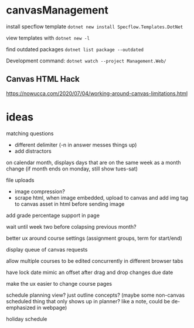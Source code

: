 # canvasManagement


install specflow template `dotnet new install Specflow.Templates.DotNet`

view templates with `dotnet new -l`

find outdated packages `dotnet list package --outdated`


Development command: `dotnet watch --project Management.Web/`


## Canvas HTML Hack

<https://nowucca.com/2020/07/04/working-around-canvas-limitations.html>

# ideas

matching questions

- different delimiter (-n in answer messes things up)
- add distractors


on calendar month, displays days that are on the same week as a month change (if month ends on monday, still show tues-sat)

file uploads
- image compression?
- scrape html, when image embedded, upload to canvas and add img tag to canvas asset in html before sending image

add grade percentage support in page

wait until week two before colapsing previous month?

better ux around course settings (assignment groups, term for start/end)

display queue of canvas requests

allow multiple courses to be edited concurrently in different browser tabs

have lock date mimic an offset after drag and drop changes due date

make the ux easier to change course pages

schedule planning view? just outline concepts? (maybe some non-canvas scheduled thing that only shows up in planner? like a note, could be de-emphasized in webpage)

holiday schedule

